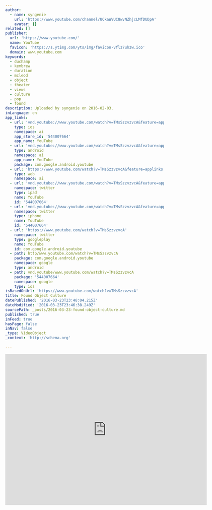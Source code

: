 ```yaml
---
author:
  - name: syngenie
    url: 'https://www.youtube.com/channel/UCkaWVUC8wvNZhjcLMfDUDpA'
    avatar: {}
related: []
publisher:
  url: 'https://www.youtube.com/'
  name: YouTube
  favicon: 'https://s.ytimg.com/yts/img/favicon-vflz7uhzw.ico'
  domain: www.youtube.com
keywords:
  - duchamp
  - kembrew
  - duration
  - mcleod
  - object
  - theater
  - views
  - culture
  - pop
  - found
description: Uploaded by syngenie on 2016-02-03.
inLanguage: en
app_links:
  - url: 'vnd.youtube://www.youtube.com/watch?v=TMsSzzvzvcA&feature=applinks'
    type: ios
    namespace: ai
    app_store_id: '544007664'
    app_name: YouTube
  - url: 'vnd.youtube://www.youtube.com/watch?v=TMsSzzvzvcA&feature=applinks'
    type: android
    namespace: ai
    app_name: YouTube
    package: com.google.android.youtube
  - url: 'https://www.youtube.com/watch?v=TMsSzzvzvcA&feature=applinks'
    type: web
    namespace: ai
  - url: 'vnd.youtube://www.youtube.com/watch?v=TMsSzzvzvcA&feature=applinks'
    namespace: twitter
    type: ipad
    name: YouTube
    id: '544007664'
  - url: 'vnd.youtube://www.youtube.com/watch?v=TMsSzzvzvcA&feature=applinks'
    namespace: twitter
    type: iphone
    name: YouTube
    id: '544007664'
  - url: 'https://www.youtube.com/watch?v=TMsSzzvzvcA'
    namespace: twitter
    type: googleplay
    name: YouTube
    id: com.google.android.youtube
  - path: http/www.youtube.com/watch?v=TMsSzzvzvcA
    package: com.google.android.youtube
    namespace: google
    type: android
  - path: vnd.youtube/www.youtube.com/watch?v=TMsSzzvzvcA
    package: '544007664'
    namespace: google
    type: ios
isBasedOnUrl: 'https://www.youtube.com/watch?v=TMsSzzvzvcA'
title: Found Object Culture
datePublished: '2016-03-23T23:48:04.215Z'
dateModified: '2016-03-23T23:46:38.249Z'
sourcePath: _posts/2016-03-23-found-object-culture.md
published: true
inFeed: true
hasPage: false
inNav: false
_type: VideoObject
_context: 'http://schema.org'

---
```

<iframe src="https://cdn.embedly.com/widgets/media.html?src=https%3A%2F%2Fwww.youtube.com%2Fembed%2FTMsSzzvzvcA%3Ffeature%3Doembed&amp;url=https%3A%2F%2Fwww.youtube.com%2Fwatch%3Fv%3DTMsSzzvzvcA&amp;image=https%3A%2F%2Fi.ytimg.com%2Fvi%2FTMsSzzvzvcA%2Fhqdefault.jpg&amp;key=b7d04c9b404c499eba89ee7072e1c4f7&amp;type=text%2Fhtml&amp;schema=youtube" width="640" height="480" scrolling="no" frameborder="0" allowfullscreen="allowfullscreen" style=""></iframe>